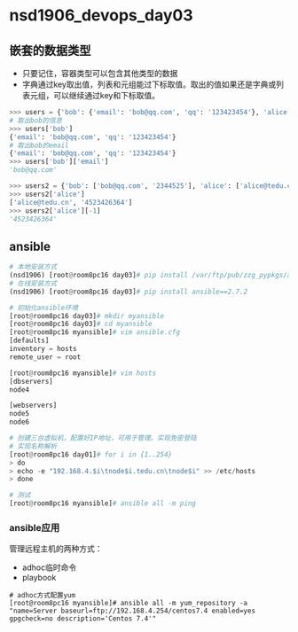 # nsd1906_devops_day03

## 嵌套的数据类型

- 只要记住，容器类型可以包含其他类型的数据
- 字典通过key取出值，列表和元组能过下标取值。取出的值如果还是字典或列表元组，可以继续通过key和下标取值。

```python
>>> users = {'bob': {'email': 'bob@qq.com', 'qq': '123423454'}, 'alice': {'email': 'alice@tedu.cn', 'qq': '98792342'}}
# 取出bob的信息
>>> users['bob']
{'email': 'bob@qq.com', 'qq': '123423454'}
# 取出bob的email
{'email': 'bob@qq.com', 'qq': '123423454'}
>>> users['bob']['email']
'bob@qq.com'

>>> users2 = {'bob': ['bob@qq.com', '2344525'], 'alice': ['alice@tedu.cn', '4523426364']}
>>> users2['alice']
['alice@tedu.cn', '4523426364']
>>> users2['alice'][-1]
'4523426364'
```

## ansible

```python
# 本地安装方式
(nsd1906) [root@room8pc16 day03]# pip install /var/ftp/pub/zzg_pypkgs/ansible_pkg/*
# 在线安装方式
(nsd1906) [root@room8pc16 day03]# pip install ansible==2.7.2

# 初始化ansible环境
[root@room8pc16 day03]# mkdir myansible
[root@room8pc16 day03]# cd myansible
[root@room8pc16 myansible]# vim ansible.cfg
[defaults]
inventory = hosts
remote_user = root

[root@room8pc16 myansible]# vim hosts
[dbservers]
node4

[webservers]
node5
node6

# 创建三台虚拟机，配置好IP地址，可用于管理。实现免密登陆
# 实现名称解析
[root@room8pc16 day01]# for i in {1..254}
> do
> echo -e "192.168.4.$i\tnode$i.tedu.cn\tnode$i" >> /etc/hosts
> done

# 测试
[root@room8pc16 myansible]# ansible all -m ping
```

### ansible应用

管理远程主机的两种方式：

- adhoc临时命令
- playbook

```shell
# adhoc方式配置yum
[root@room8pc16 myansible]# ansible all -m yum_repository -a "name=Server baseurl=ftp://192.168.4.254/centos7.4 enabled=yes gpgcheck=no description='Centos 7.4'"

```









